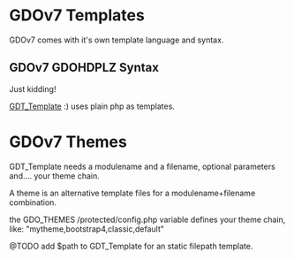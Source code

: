 # GDOv7 Templates

GDOv7 comes with it's own template language and syntax.


## GDOv7 GDOHDPLZ Syntax

Just kidding!

[GDT_Template](../GDO/Core/GDT_Template.php) :) uses plain php as templates.


# GDOv7 Themes

GDT_Template needs a modulename and a filename, optional parameters and.... your theme chain.

A theme is an alternative template files for a modulename+filename combination.

the GDO_THEMES /protected/config.php variable defines your theme chain, like: "mytheme,bootstrap4,classic,default"

@TODO add $path to GDT_Template for an static filepath template.

